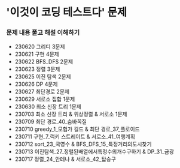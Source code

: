 # '이것이 코딩 테스트다' 문제

### 문제 내용 풀고 해설 이해하기

- 230620 그리디 3문제
- 230621 구현 4문제
- 230622 BFS_DFS 2문제
- 230623 정렬 3문제
- 230625 이진 탐색 2문제
- 230626 DP 4문제
- 230627 최단경로 2문제
- 230629 서로소 집합 1문제
- 230630 최소 신장 트리 1문제
- 230703 최소 신장 트리 & 위상정렬 & 서로소 1문제
- 230709 최단 경로_40_숨바꼭질
- 230710 greedy_1_모험가 길드 & 최단 경로_37_플로이드
- 230711 구현_7_럭키 스트레이트 & 서로소_41_여행계획
- 230712 sort_23_국영수 & BFS_DFS_15_특정거리의도시찾기
- 230713 이진탐색_27_정렬된배열에서특정수의개수구하기 & DP_31_금광
- 230717 정렬_24_안테나 & 서로소_42_탑승구
